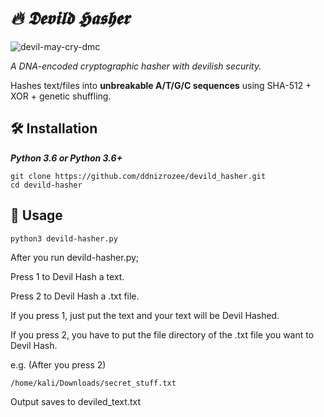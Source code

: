 # *🔥 𝕯𝖊𝖛𝖎𝖑𝖉 𝕳𝖆𝖘𝖍𝖊𝖗*
   ![devil-may-cry-dmc](https://github.com/user-attachments/assets/514604e1-1aa1-4887-ae56-39f492b385f5)

*A DNA-encoded cryptographic hasher with devilish security.*  

Hashes text/files into **unbreakable A/T/G/C sequences** using SHA-512 + XOR + genetic shuffling.  

## 🛠️ Installation

***Python 3.6 or Python 3.6+***

    git clone https://github.com/ddnizrozee/devild_hasher.git
    cd devild-hasher

## 🧬 Usage

    python3 devild-hasher.py

After you run devild-hasher.py;

 Press 1 to Devil Hash a text.

 Press 2 to Devil Hash a .txt file.

If you press 1, just put the text and your text will be Devil Hashed.

If you press 2, you have to put the file directory of the .txt file you want to Devil Hash. 

e.g. (After you press 2)

    /home/kali/Downloads/secret_stuff.txt

Output saves to deviled_text.txt
